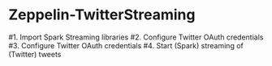 # Zeppelin-TwitterStreaming

#1. Import Spark Streaming libraries
#2. Configure Twitter OAuth credentials
#3. Configure Twitter OAuth credentials
#4. Start (Spark) streaming of (Twitter) tweets
